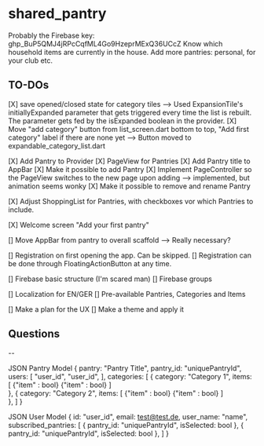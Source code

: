 # shared_pantry

Probably the Firebase key: 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
Know which household items are currently in the house. Add more pantries: personal, for your club etc.

## TO-DOs

[X] save opened/closed state for category tiles
--> Used ExpansionTile's initiallyExpanded parameter that gets triggered every time the list is rebuilt. The parameter gets fed by the isExpanded boolean in the provider.
[X] Move "add category" button from list_screen.dart bottom to top, "Add first category" label if there are none yet
--> Button moved to expandable_category_list.dart

[X] Add Pantry to Provider
[X] PageView for Pantries
[X] Add Pantry title to AppBar
[X] Make it possible to add Pantry
[X] Implement PageController so the PageView switches to the new page upon adding 
--> implemented, but animation seems wonky
[X] Make it possible to remove and rename Pantry

[X] Adjust ShoppingList for Pantries, with checkboxes vor which Pantries to include.


[X] Welcome screen "Add your first pantry"

[] Move AppBar from pantry to overall scaffold
--> Really necessary?

[] Registration on first opening the app. Can be skipped.
[] Registration can be done through FloatingActionButton at any time.

[] Firebase basic structure (I'm scared man)
[] Firebase groups

[] Localization for EN/GER
[] Pre-available Pantries, Categories and Items

[] Make a plan for the UX
[] Make a theme and apply it



## Questions
--


JSON Pantry Model
{
 pantry: "Pantry Title",
 pantry_id: "uniquePantryId",
 users: [
  "user_id",
  "user_id",
 ],
 categories: [
    {
      category: "Category 1",
      items: [
        {"item" : bool}
        {"item" : bool}
      ]     
    },
    {
      category: "Category 2",
      items: [
        {"item" : bool}
        {"item" : bool}
      ]     
    },
  ]
}

JSON User Model
{
 id: "user_id",
 email: test@test.de,
 user_name: "name",
 subscribed_pantries: 
   [
      {
         pantry_id: "uniquePantryId",
         isSelected: bool
      },
      {
         pantry_id: "uniquePantryId",
         isSelected: bool
      },
   ]
}